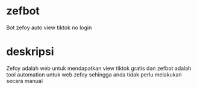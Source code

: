# zefbot
Bot zefoy auto view tiktok no login
# deskripsi
Zefoy adalah web untuk mendapatkan view tiktok gratis dan zefbot adalah tool automation untuk web zefoy sehingga anda tidak perlu melakukan secara manual
